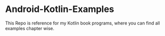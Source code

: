 # Android-Kotlin-Examples
This Repo is reference for my Kotlin book programs, where you can find all examples chapter wise. 
